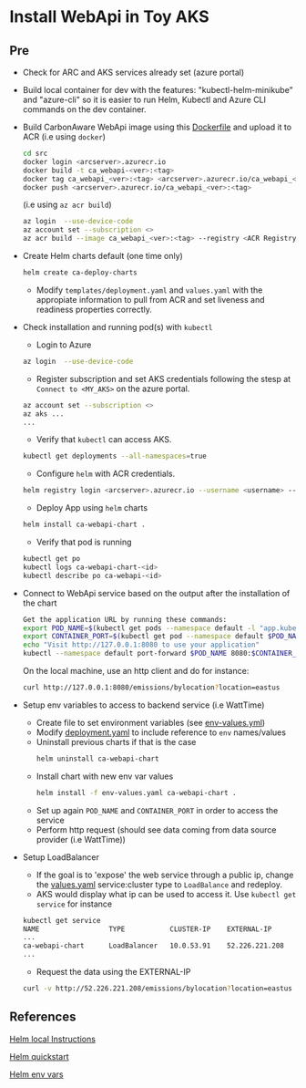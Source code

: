# Install WebApi in Toy AKS

## Pre
- Check for ARC and AKS services already set (azure portal)

- Build local container for dev with the features: "kubectl-helm-minikube" and "azure-cli" so it is easier to run Helm, Kubectl and Azure CLI commands on the dev container.

- Build CarbonAware WebApi image using this [Dockerfile](src/Dockerfile) and upload it to ACR
  (i.e using `docker`)
    ```sh
    cd src
    docker login <arcserver>.azurecr.io
    docker build -t ca_webapi-<ver>:<tag>
    docker tag ca_webapi_<ver>:<tag> <arcserver>.azurecr.io/ca_webapi_<ver>:<tag>
    docker push <arcserver>.azurecr.io/ca_webapi_<ver>:<tag>
    ```
  (i.e using `az acr build`)
    ```sh
    az login  --use-device-code
    az account set --subscription <>
    az acr build --image ca_webapi_<ver>:<tag> --registry <ACR Registry Name> --file Dockerfile .
    ```

- Create Helm charts default (one time only)
    ```sh
    helm create ca-deploy-charts
    ```
    - Modify `templates/deployment.yaml` and `values.yaml` with the appropiate information to pull from ACR and set liveness and readiness properties correctly.

- Check installation and running pod(s) with `kubectl`
    - Login to Azure
    ```sh
    az login  --use-device-code
    ```
    - Register subscription and set AKS credentials following the stesp at `Connect to <MY_AKS>` on the azure portal.
    ```sh
    az account set --subscription <>
    az aks ...
    ...
    ```
    - Verify that `kubectl` can access AKS.
    ```sh
    kubectl get deployments --all-namespaces=true
    ```
    - Configure `helm` with ACR credentials. 
     ```sh
     helm registry login <arcserver>.azurecr.io --username <username> --password <passwd>
     ```
    - Deploy App using `helm` charts
    ```sh
    helm install ca-webapi-chart .
    ```

    - Verify that pod is running
    ```sh
    kubectl get po
    kubectl logs ca-webapi-chart-<id>
    kubectl describe po ca-webapi-<id>
    ```

- Connect to WebApi service based on the output after the installation of the chart

    ```sh
    Get the application URL by running these commands:
    export POD_NAME=$(kubectl get pods --namespace default -l "app.kubernetes.io/name=ca-webapi-helm,app.kubernetes.io/instance=ca-webapi-chart" -o jsonpath="{.items[0].metadata.name}")
    export CONTAINER_PORT=$(kubectl get pod --namespace default $POD_NAME -o jsonpath="{.spec.containers[0].ports[0].containerPort}")
    echo "Visit http://127.0.0.1:8080 to use your application"
    kubectl --namespace default port-forward $POD_NAME 8080:$CONTAINER_PORT
    ```
    On the local machine, use an http client and do for instance:
    ```sh
    curl http://127.0.0.1:8080/emissions/bylocation?location=eastus
    ```

- Setup env variables to access to backend service (i.e WattTime)
    - Create file to set environment variables (see [env-values.yml](./ca-deploy-charts/env-values.yaml))
    - Modify [deployment.yaml](./ca-deploy-charts/templates/deployment.yaml) to include reference to `env` names/values
    - Uninstall previous charts if that is the case
        ```sh
        helm uninstall ca-webapi-chart
        ```
    - Install chart with new env var values
        ```sh
        helm install -f env-values.yaml ca-webapi-chart .
        ```
    - Set up again `POD_NAME` and `CONTAINER_PORT` in order to access the service
    - Perform http request (should see data coming from data source provider (i.e WattTime))

- Setup LoadBalancer
    - If the goal is to 'expose' the web service through a public ip, change the [values.yaml](./ca-deploy-charts/values.yaml) service:cluster type to `LoadBalance` and redeploy.
    - AKS would display what ip can be used to access it. Use `kubectl get service` for instance

    ```sh
    kubectl get service
    NAME                 TYPE           CLUSTER-IP    EXTERNAL-IP      PORT(S)        AGE
    ...
    ca-webapi-chart      LoadBalancer   10.0.53.91    52.226.221.208   80:31753/TCP   18s
    ...

    ``` 
    - Request the data using the EXTERNAL-IP
    
    ```sh
    curl -v http://52.226.221.208/emissions/bylocation?location=eastus
    ```


## References
[Helm local Instructions](../samples/helmexample/README.md)

[Helm quickstart](https://helm.sh/docs/intro/quickstart/)

[Helm env vars](https://jhooq.com/helm-pass-environment-variables/)

